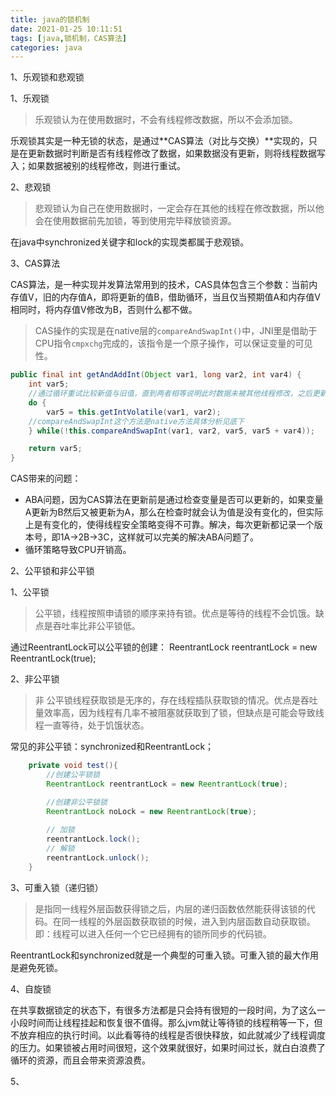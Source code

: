```yaml
---
title: java的锁机制
date: 2021-01-25 10:11:51
tags: [java,锁机制，CAS算法]
categories: java
---
```


1、乐观锁和悲观锁

1、乐观锁

> 乐观锁认为在使用数据时，不会有线程修改数据，所以不会添加锁。

乐观锁其实是一种无锁的状态，是通过**CAS算法（对比与交换）**实现的，只是在更新数据时判断是否有线程修改了数据，如果数据没有更新，则将线程数据写入；如果数据被别的线程修改，则进行重试。

2、悲观锁

> 悲观锁认为自己在使用数据时，一定会存在其他的线程在修改数据，所以他会在使用数据前先加锁，等到使用完毕释放锁资源。

在java中synchronized关键字和lock的实现类都属于悲观锁。

3、CAS算法

CAS算法，是一种实现并发算法常用到的技术，CAS具体包含三个参数：当前内存值V，旧的内存值A，即将更新的值B，借助循环，当且仅当预期值A和内存值V相同时，将内存值V修改为B，否则什么都不做。

> CAS操作的实现是在native层的`compareAndSwapInt()`中，JNI里是借助于CPU指令`cmpxchg`完成的，该指令是一个原子操作，可以保证变量的可见性。

```java
public final int getAndAddInt(Object var1, long var2, int var4) {
    int var5;
    //通过循环重试比较新值与旧值，直到两者相等说明此时数据未被其他线程修改，之后更新内存中的变量值
    do {
        var5 = this.getIntVolatile(var1, var2);
    //compareAndSwapInt这个方法是native方法具体分析见底下
    } while(!this.compareAndSwapInt(var1, var2, var5, var5 + var4));

    return var5;
}
```

CAS带来的问题：

- ABA问题，因为CAS算法在更新前是通过检查变量是否可以更新的，如果变量A更新为B然后又被更新为A，那么在检查时就会认为值是没有变化的，但实际上是有变化的，使得线程安全策略变得不可靠。解决，每次更新都记录一个版本号，即1A->2B->3C，这样就可以完美的解决ABA问题了。
- 循环策略导致CPU开销高。

2、公平锁和非公平锁

1、公平锁

> 公平锁，线程按照申请锁的顺序来持有锁。优点是等待的线程不会饥饿。缺点是吞吐率比非公平锁低。

通过ReentrantLock可以公平锁的创建： ReentrantLock reentrantLock = new ReentrantLock(true);

2、非公平锁

> 非 公平锁线程获取锁是无序的，存在线程插队获取锁的情况。优点是吞吐量效率高，因为线程有几率不被阻塞就获取到了锁，但缺点是可能会导致线程一直等待，处于饥饿状态。

常见的非公平锁：synchronized和ReentrantLock；

```java
    private void test(){
        //创建公平锁锁
        ReentrantLock reentrantLock = new ReentrantLock(true);

        //创建非公平锁锁
        ReentrantLock noLock = new ReentrantLock(true);
        
        // 加锁
        reentrantLock.lock();
        // 解锁
        reentrantLock.unlock();
    }
```

3、可重入锁（递归锁）

> 是指同一线程外层函数获得锁之后，内层的递归函数依然能获得该锁的代码。在同一线程的外层函数获取锁的时候，进入到内层函数自动获取锁。即：线程可以进入任何一个它已经拥有的锁所同步的代码锁。

ReentrantLock和synchronized就是一个典型的可重入锁。可重入锁的最大作用是避免死锁。

4、自旋锁

在共享数据锁定的状态下，有很多方法都是只会持有很短的一段时间，为了这么一小段时间而让线程挂起和恢复很不值得。那么jvm就让等待锁的线程稍等一下，但不放弃相应的执行时间。以此看等待的线程是否很快释放，如此就减少了线程调度的压力。如果锁被占用时间很短，这个效果就很好，如果时间过长，就白白浪费了循环的资源，而且会带来资源浪费。

5、

